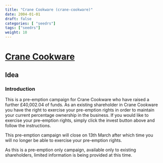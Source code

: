 ```yaml
---
title: "Crane Cookware (crane-cookware)"
date: 2004-01-01
draft: false
categories: [ "seedrs"]
tags: ["seedrs"]
weight: 10
---
```


# [Crane Cookware](https://www.seedrs.com/crane-cookware)

## Idea

### Introduction

This is a pre-emption campaign for Crane Cookware who have raised a further £40,002.04 of funds. As an existing shareholder in Crane Cookware you have the right to exercise your pre-emption rights in order to maintain your current percentage ownership in the business. If you would like to exercise your pre-emption rights, simply click the invest button above and follow the instructions.

This pre-emption campaign will close on 13th March after which time you will no longer be able to exercise your pre-emption rights.

As this is a pre-emption only campaign, available only to existing shareholders, limited information is being provided at this time.

